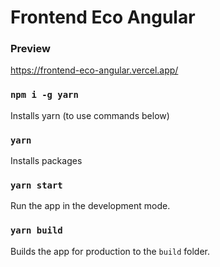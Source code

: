 # Frontend Eco Angular

### Preview

https://frontend-eco-angular.vercel.app/

### `npm i -g yarn`

Installs yarn (to use commands below)

### `yarn`

Installs packages

### `yarn start`

Run the app in the development mode.

### `yarn build`

Builds the app for production to the `build` folder.
